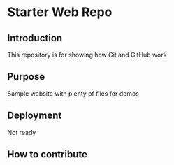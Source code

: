 # Starter Web Repo

## Introduction
This repository is for showing how Git and GitHub work

## Purpose
Sample website with plenty of files for demos

## Deployment
Not ready

## How to contribute
